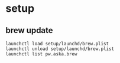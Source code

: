 # setup

## brew update

```
launchctl load setup/launchd/brew.plist
launchctl unload setup/launchd/brew.plist
launchctl list pw.aska.brew
```
